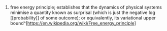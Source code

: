 1. free energy principle; establishes that the dynamics of physical systems minimise a quantity known as surprisal (which is just the negative log [[probability]] of some outcome); or equivalently, its variational upper bound^[https://en.wikipedia.org/wiki/Free_energy_principle]
